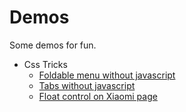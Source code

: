 # Demos

Some demos for fun.

- Css Tricks
    - [Foldable menu without javascript](https://poppinlp.github.io/demos/foldable-menu-without-javascript)
    - [Tabs without javascript](https://poppinlp.github.io/demos/tabs-without-javascript)
    - [Float control on Xiaomi page](https://poppinlp.github.io/demos/float-control-on-xiaomi-page)
